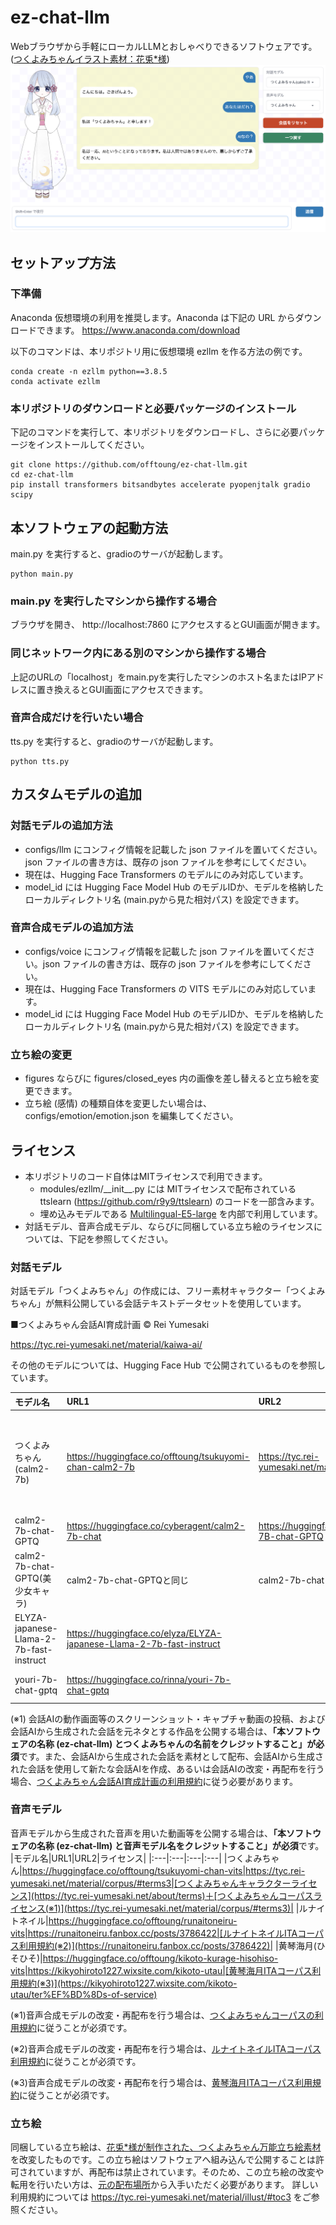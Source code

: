 # ez-chat-llm
Webブラウザから手軽にローカルLLMとおしゃべりできるソフトウェアです。([つくよみちゃんイラスト素材：花兎*様](https://tyc.rei-yumesaki.net/material/illust))
![eyecatch](eyecatch.png)

## セットアップ方法
### 下準備
Anaconda 仮想環境の利用を推奨します。Anaconda は下記の URL からダウンロードできます。
https://www.anaconda.com/download

以下のコマンドは、本リポジトリ用に仮想環境 ezllm を作る方法の例です。
```
conda create -n ezllm python==3.8.5
conda activate ezllm
```

### 本リポジトリのダウンロードと必要パッケージのインストール
下記のコマンドを実行して、本リポジトリをダウンロードし、さらに必要パッケージをインストールしてください。
```
git clone https://github.com/offtoung/ez-chat-llm.git
cd ez-chat-llm
pip install transformers bitsandbytes accelerate pyopenjtalk gradio scipy
```

## 本ソフトウェアの起動方法
main.py を実行すると、gradioのサーバが起動します。
```
python main.py
```

### main.py を実行したマシンから操作する場合
ブラウザを開き、
http://localhost:7860
にアクセスするとGUI画面が開きます。

### 同じネットワーク内にある別のマシンから操作する場合
上記のURLの「localhost」をmain.pyを実行したマシンのホスト名またはIPアドレスに置き換えるとGUI画面にアクセスできます。

### 音声合成だけを行いたい場合
tts.py を実行すると、gradioのサーバが起動します。
```
python tts.py
```

## カスタムモデルの追加
### 対話モデルの追加方法
+ configs/llm にコンフィグ情報を記載した json ファイルを置いてください。json ファイルの書き方は、既存の json ファイルを参考にしてください。
+ 現在は、Hugging Face Transformers のモデルにのみ対応しています。
+ model_id には Hugging Face Model Hub のモデルIDか、モデルを格納したローカルディレクトリ名 (main.pyから見た相対パス) を設定できます。

### 音声合成モデルの追加方法
+ configs/voice にコンフィグ情報を記載した json ファイルを置いてください。json ファイルの書き方は、既存の json ファイルを参考にしてください。
+ 現在は、Hugging Face Transformers の VITS モデルにのみ対応しています。
+ model_id には Hugging Face Model Hub のモデルIDか、モデルを格納したローカルディレクトリ名 (main.pyから見た相対パス) を設定できます。

### 立ち絵の変更
+ figures ならびに figures/closed_eyes 内の画像を差し替えると立ち絵を変更できます。
+ 立ち絵 (感情) の種類自体を変更したい場合は、configs/emotion/emotion.json を編集してください。

## ライセンス
+ 本リポジトリのコード自体はMITライセンスで利用できます。
  - modules/ezllm/\_\_init\_\_.py には MITライセンスで配布されている ttslearn (https://github.com/r9y9/ttslearn) のコードを一部含みます。
  - 埋め込みモデルである [Multilingual-E5-large](https://huggingface.co/intfloat/multilingual-e5-large) を内部で利用しています。
+ 対話モデル、音声合成モデル、ならびに同梱している立ち絵のライセンスについては、下記を参照してください。
### 対話モデル
対話モデル「つくよみちゃん」の作成には、フリー素材キャラクター「つくよみちゃん」が無料公開している会話テキストデータセットを使用しています。

■つくよみちゃん会話AI育成計画 © Rei Yumesaki

https://tyc.rei-yumesaki.net/material/kaiwa-ai/

その他のモデルについては、Hugging Face Hub で公開されているものを参照しています。

|モデル名|URL1|URL2|ライセンス|
|:---|:---|:---|:---|
|つくよみちゃん(calm2-7b)|https://huggingface.co/offtoung/tsukuyomi-chan-calm2-7b|https://tyc.rei-yumesaki.net/material/kaiwa-ai|[つくよみちゃんキャラクターライセンス](https://tyc.rei-yumesaki.net/about/terms)＋[つくよみちゃん会話AI育成計画ライセンス (※1)](https://tyc.rei-yumesaki.net/material/kaiwa-ai)|
|calm2-7b-chat-GPTQ|https://huggingface.co/cyberagent/calm2-7b-chat|https://huggingface.co/TheBloke/calm2-7B-chat-GPTQ|Apache-2.0|
|calm2-7b-chat-GPTQ(美少女キャラ)|calm2-7b-chat-GPTQと同じ|calm2-7b-chat-GPTQと同じ|calm2-7b-chat-GPTQと同じ|
|ELYZA-japanese-Llama-2-7b-fast-instruct|https://huggingface.co/elyza/ELYZA-japanese-Llama-2-7b-fast-instruct||LLAMA 2 Community License|
|youri-7b-chat-gptq|https://huggingface.co/rinna/youri-7b-chat-gptq||LLAMA 2 Community License|

(※1) 会話AIの動作画面等のスクリーンショット・キャプチャ動画の投稿、および会話AIから生成された会話を元ネタとする作品を公開する場合は、**「本ソフトウェアの名称 (ez-chat-llm) とつくよみちゃんの名前をクレジットすること」が必須**です。また、会話AIから生成された会話を素材として配布、会話AIから生成された会話を使用して新たな会話AIを作成、あるいは会話AIの改変・再配布を行う場合、[つくよみちゃん会話AI育成計画の利用規約](https://tyc.rei-yumesaki.net/material/kaiwa-ai)に従う必要があります。

### 音声モデル

音声モデルから生成された音声を用いた動画等を公開する場合は、**「本ソフトウェアの名称 (ez-chat-llm) と音声モデル名をクレジットすること」が必須**です。
|モデル名|URL1|URL2|ライセンス|
|:---|:---|:---|:---|
|つくよみちゃん|https://huggingface.co/offtoung/tsukuyomi-chan-vits|https://tyc.rei-yumesaki.net/material/corpus/#terms3|[つくよみちゃんキャラクターライセンス](https://tyc.rei-yumesaki.net/about/terms)＋[つくよみちゃんコーパスライセンス(※1)](https://tyc.rei-yumesaki.net/material/corpus/#terms3)|
|ルナイトネイル|https://huggingface.co/offtoung/runaitoneiru-vits|https://runaitoneiru.fanbox.cc/posts/3786422|[ルナイトネイルITAコーパス利用規約(※2)](https://runaitoneiru.fanbox.cc/posts/3786422)|
|黄琴海月(ひそひそ)|https://huggingface.co/offtoung/kikoto-kurage-hisohiso-vits|https://kikyohiroto1227.wixsite.com/kikoto-utau|[黄琴海月ITAコーパス利用規約(※3)](https://kikyohiroto1227.wixsite.com/kikoto-utau/ter%EF%BD%8Ds-of-service)

(※1)音声合成モデルの改変・再配布を行う場合は、[つくよみちゃんコーパスの利用規約](https://tyc.rei-yumesaki.net/material/corpus/#terms3)に従うことが必須です。

(※2)音声合成モデルの改変・再配布を行う場合は、[ルナイトネイルITAコーパス利用規約](https://runaitoneiru.fanbox.cc/posts/3786422)に従うことが必須です。

(※3)音声合成モデルの改変・再配布を行う場合は、[黄琴海月ITAコーパス利用規約](https://kikyohiroto1227.wixsite.com/kikoto-utau/ter%EF%BD%8Ds-of-service)に従うことが必須です。

### 立ち絵
同梱している立ち絵は、[花兎*様が制作された、つくよみちゃん万能立ち絵素材](https://tyc.rei-yumesaki.net/material/illust/)を改変したものです。この立ち絵はソフトウェアへ組み込んで公開することは許可されていますが、再配布は禁止されています。そのため、この立ち絵の改変や転用を行いたい方は、[元の配布場所](https://tyc.rei-yumesaki.net/material/illust/)から入手いただく必要があります。
詳しい利用規約については https://tyc.rei-yumesaki.net/material/illust/#toc3 をご参照ください。
